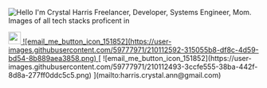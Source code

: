 ![Hello I'm Crystal Harris Freelancer, Developer, Systems Engineer, Mom. Images of all tech stacks proficent in](https://user-images.githubusercontent.com/59777971/210111290-4ba2ba3c-699e-4377-ad0d-64a9deed9420.jpg)
<p>
  <a href="https://www.linkedin.com/in/mokkapps">
    <img src="https://img.shields.io/badge/linkedin-%230077B5.svg?&style=for-the-badge&logo=linkedin&logoColor=white"     height=25>
  </a> 
    <a href="https://www.linkedin.com/in/mokkapps">
  ![email_me_button_icon_151852](https://user-images.githubusercontent.com/59777971/210112592-315055b8-df8c-4d59-bd54-8b889aea3858.png)
  </a> 
[ ![email_me_button_icon_151852](https://user-images.githubusercontent.com/59777971/210112493-3ccfe555-38ba-442f-8d8a-277ff0ddc5c5.png)
](mailto:harris.crystal.ann@gmail.com) 
</p>
<!--
**Crystal-Harris/Crystal-Harris** is a ✨ _special_ ✨ repository because its `README.md` (this file) appears on your GitHub profile.

Here are some ideas to get you started:

- 🔭 I’m currently working on ...
- 🌱 I’m currently learning ...
- 👯 I’m looking to collaborate on ...
- 🤔 I’m looking for help with ...
- 💬 Ask me about ...
- 📫 How to reach me: ...
- 😄 Pronouns: ...
- ⚡ Fun fact: ...
-->
